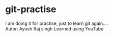 # git-practise
I am doing it for practise, just to learn git again....
<br>
Autor: Ayush Raj singh
Learned using YouTube